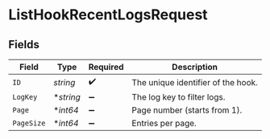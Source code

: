 # ListHookRecentLogsRequest


## Fields

| Field                              | Type                               | Required                           | Description                        |
| ---------------------------------- | ---------------------------------- | ---------------------------------- | ---------------------------------- |
| `ID`                               | *string*                           | :heavy_check_mark:                 | The unique identifier of the hook. |
| `LogKey`                           | **string*                          | :heavy_minus_sign:                 | The log key to filter logs.        |
| `Page`                             | **int64*                           | :heavy_minus_sign:                 | Page number (starts from 1).       |
| `PageSize`                         | **int64*                           | :heavy_minus_sign:                 | Entries per page.                  |